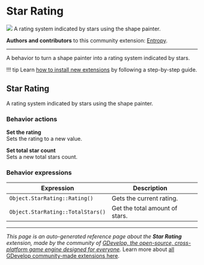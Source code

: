 # Star Rating

<img src="https://resources.gdevelop-app.com/assets/Icons/Glyphster Pack/Master/SVG/UI Essentials/UI Essentials_star.svg" class="extension-icon"></img>
A rating system indicated by stars using the shape painter.

**Authors and contributors** to this community extension: [Entropy](https://gd.games/Entropy).

---

A behavior to turn a shape painter into a rating system indicated by stars.

!!! tip
    Learn [how to install new extensions](/gdevelop5/extensions/search) by following a step-by-step guide.



## Star Rating 

A rating system indicated by stars using the shape painter. 

### Behavior actions

**Set the rating**  
Sets the rating to a new value.

**Set total star count**  
Sets a new total stars count.

### Behavior expressions

| Expression | Description |  |
|-----|-----|-----|
| `Object.StarRating::Rating()` | Gets the current rating. ||
| `Object.StarRating::TotalStars()` | Get the total amount of stars. ||

---

*This page is an auto-generated reference page about the **Star Rating** extension, made by the community of [GDevelop, the open-source, cross-platform game engine designed for everyone](https://gdevelop.io/).* Learn more about [all GDevelop community-made extensions here](/gdevelop5/extensions).